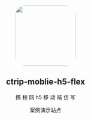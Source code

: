 <div align="center">
  <img width="160px" style="border-radius:15%" bor src="https://i.vgy.me/GPooJT.png">
  <h2 align="center">
    ctrip-moblie-h5-flex
  </h2>
  <p align="center">
    携 程 网 h5 移 动 端 仿 写
  </p> 
  <p align="center">
    <a style="text-decoration:none" href="https://brokyz.github.io/ctrip-moblie-h5-flex/" target="_blank">案例演示站点</a>
   </p>
</div>

